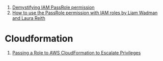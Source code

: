 1. [Demystifying IAM PassRole permission](https://medium.com/@sapna.mandhare/demystifying-iam-passrole-permission-d62a2dc69778)
1. [How to use the PassRole permission with IAM roles by Liam Wadman and Laura Reith](https://aws.amazon.com/blogs/security/how-to-use-the-passrole-permission-with-iam-roles/)

# Cloudformation

1. [Passing a Role to AWS CloudFormation to Escalate Privileges](https://infosecwriteups.com/passing-a-role-to-cloudformation-to-escalate-privileges-602010d26f55)